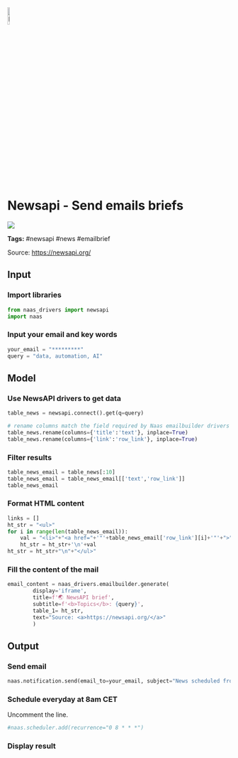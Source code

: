 <img width="10%" alt="Naas" src="https://landen.imgix.net/jtci2pxwjczr/assets/5ice39g4.png?w=160"/>

# Newsapi - Send emails briefs
<a href="https://app.naas.ai/user-redirect/naas/downloader?url=https://raw.githubusercontent.com/jupyter-naas/awesome-notebooks/master/Newsapi/Newsapi_Send_emails_briefs.ipynb" target="_parent"><img src="https://naasai-public.s3.eu-west-3.amazonaws.com/open_in_naas.svg"/></a>

**Tags:** #newsapi #news #emailbrief

Source: https://newsapi.org/

## Input

### Import libraries


```python
from naas_drivers import newsapi
import naas
```

### Input your email and key words


```python
your_email = "*********"
query = "data, automation, AI"
```

## Model

### Use NewsAPI drivers to get data


```python
table_news = newsapi.connect().get(q=query)

# rename columns match the field required by Naas emailbuilder drivers
table_news.rename(columns={'title':'text'}, inplace=True)
table_news.rename(columns={'link':'row_link'}, inplace=True)
```

### Filter results 


```python
table_news_email = table_news[:10]
table_news_email = table_news_email[['text','row_link']]
table_news_email
```

### Format HTML content


```python
links = []
ht_str = "<ul>"
for i in range(len(table_news_email)):
    val = "<li>"+"<a href="+'"'+table_news_email['row_link'][i]+'"'+">"+table_news_email['text'][i]+"</a>"+"</li>"
    ht_str = ht_str+'\n'+val
ht_str = ht_str+"\n"+"</ul>" 
```

### Fill the content of the mail


```python
email_content = naas_drivers.emailbuilder.generate( 
        display='iframe',
        title=f'🌏 NewsAPI brief', 
        subtitle=f'<b>Topics</b>: {query}',         
        table_1= ht_str,
        text="Source: <a>https://newsapi.org/</a>"
        )
```

## Output

### Send email


```python
naas.notification.send(email_to=your_email, subject="News scheduled from Naas dev", html=email_content, email_from='notifications@naas.ai')
```

### Schedule everyday at 8am CET
Uncomment the line.


```python
#naas.scheduler.add(recurrence="0 8 * * *")
```

### Display result
